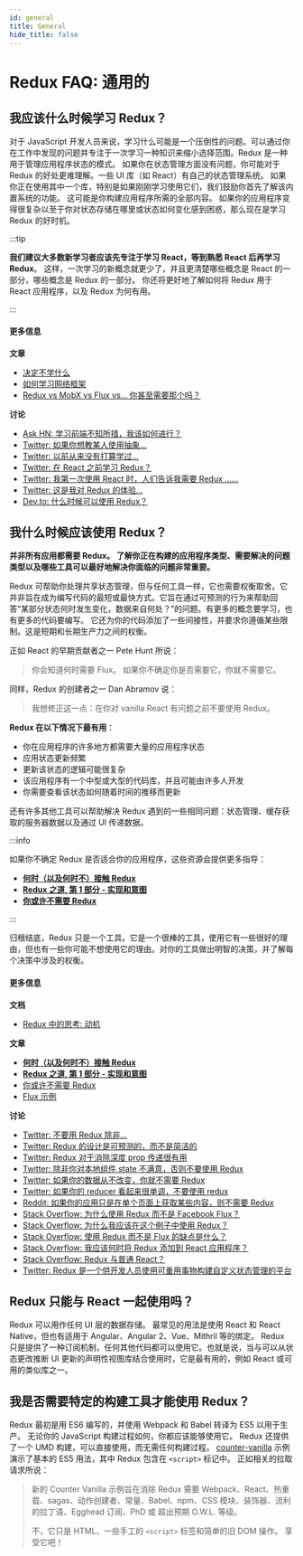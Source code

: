 ```yaml
---
id: general
title: General
hide_title: false
---
```


# Redux FAQ: 通用的

## 我应该什么时候学习 Redux？

对于 JavaScript 开发人员来说，学习什么可能是一个压倒性的问题。可以通过你在工作中发现的问题并专注于一次学习一种知识来缩小选择范围。Redux 是一种用于管理应用程序状态的模式。 如果你在状态管理方面没有问题，你可能对于 Redux 的好处更难理解。一些 UI 库（如 React）有自己的状态管理系统。 如果你正在使用其中一个库，特别是如果刚刚学习使用它们，我们鼓励你首先了解该内置系统的功能。 这可能是你构建应用程序所需的全部内容。 如果你的应用程序变得很复杂以至于你对状态存储在哪里或状态如何变化感到困惑，那么现在是学习 Redux 的好时机。

:::tip

**我们建议大多数新学习者应该先专注于学习 React，等到熟悉 React 后再学习 Redux**。 这样，一次学习的新概念就更少了，并且更清楚哪些概念是 React 的一部分，哪些概念是 Redux 的一部分。 你还将更好地了解如何将 Redux 用于 React 应用程序，以及 Redux 为何有用。

:::

#### 更多信息

**文章**

- [决定不学什么](https://gedd.ski/post/what-not-to-learn/)
- [如何学习网络框架](https://ux.shopify.com/how-to-learn-web-frameworks-9d447cb71e68)
- [Redux vs MobX vs Flux vs... 你甚至需要那个吗？](https://goshakkk.name/redux-vs-mobx-vs-flux-etoomanychoices/)

**讨论**

- [Ask HN: 学习前端不知所措，我该如何进行？](https://news.ycombinator.com/item?id=12882816)
- [Twitter: 如果你想教某人使用抽象...](https://twitter.com/acemarke/status/901329101088215044)
- [Twitter: 以前从来没有打算学过...](https://twitter.com/dan_abramov/status/739961787295117312)
- [Twitter: 在 React 之前学习 Redux？](https://twitter.com/dan_abramov/status/739962098030137344)
- [Twitter: 我第一次使用 React 时，人们告诉我需要 Redux ......](https://twitter.com/raquelxmoss/status/901576285020856320)
- [Twitter: 这是我对 Redux 的体验...](https://twitter.com/garetmckinley/status/901500556568645634)
- [Dev.to: 什么时候可以使用 Redux？](https://dev.to/dan_abramov/comment/1n2k)

## 我什么时候应该使用 Redux？

**并非所有应用都需要 Redux。 了解你正在构建的应用程序类型、需要解决的问题类型以及哪些工具可以最好地解决你面临的问题非常重要。**

Redux 可帮助你处理共享状态管理，但与任何工具一样，它也需要权衡取舍。它并非旨在成为编写代码的最短或最快方式。它旨在通过可预测的行为来帮助回答“某部分状态何时发生变化，数据来自何处？”的问题。有更多的概念要学习，也有更多的代码要编写。 它还为你的代码添加了一些间接性，并要求你遵循某些限制。这是短期和长期生产力之间的权衡。

正如 React 的早期贡献者之一 Pete Hunt 所说：

> 你会知道何时需要 Flux。 如果你不确定你是否需要它，你就不需要它。

同样，Redux 的创建者之一 Dan Abramov 说：

> 我想修正这一点：在你对 vanilla React 有问题之前不要使用 Redux。

**Redux 在以下情况下最有用**：

- 你在应用程序的许多地方都需要大量的应用程序状态
- 应用状态更新频繁
- 更新该状态的逻辑可能很复杂
- 该应用程序有一个中型或大型的代码库，并且可能由许多人开发
- 你需要查看该状态如何随着时间的推移而更新

还有许多其他工具可以帮助解决 Redux 遇到的一些相同问题：状态管理、缓存获取的服务器数据以及通过 UI 传递数据。

:::info

如果你不确定 Redux 是否适合你的应用程序，这些资源会提供更多指导：

- **[何时（以及何时不）接触 Redux](https://changelog.com/posts/when-and-when-not-to-reach-for-redux)**
- **[Redux 之道, 第 1 部分 - 实现和意图](https://blog.isquaredsoftware.com/2017/05/idiomatic-redux-tao-of-redux-part-1/)**
- **[你或许不需要 Redux](https://medium.com/@dan_abramov/you-might-not-need-redux-be46360cf367)**

:::

归根结底，Redux 只是一个工具。它是一个很棒的工具，使用它有一些很好的理由，但也有一些你可能不想使用它的理由。对你的工具做出明智的决策，并了解每个决策中涉及的权衡。

#### 更多信息

**文档**

- [Redux 中的思考: 动机](../understanding/thinking-in-redux/Motivation.md)

**文章**

- **[何时（以及何时不）接触 Redux](https://changelog.com/posts/when-and-when-not-to-reach-for-redux)**
- **[Redux 之道, 第 1 部分 - 实现和意图](https://blog.isquaredsoftware.com/2017/05/idiomatic-redux-tao-of-redux-part-1/)**
- [你或许不需要 Redux](https://medium.com/@dan_abramov/you-might-not-need-redux-be46360cf367)
- [Flux 示例](https://medium.com/swlh/the-case-for-flux-379b7d1982c6)

**讨论**

- [Twitter: 不要用 Redux 除非...](https://twitter.com/dan_abramov/status/699241546248536064)
- [Twitter: Redux 的设计是可预测的，而不是简洁的](https://twitter.com/dan_abramov/status/733742952657342464)
- [Twitter: Redux 对于消除深度 prop 传递很有用](https://twitter.com/dan_abramov/status/732912085840089088)
- [Twitter: 除非你对本地组件 state 不满意，否则不要使用 Redux](https://twitter.com/dan_abramov/status/725089243836588032)
- [Twitter: 如果你的数据从不改变，你就不需要 Redux](https://twitter.com/dan_abramov/status/737036433215610880)
- [Twitter: 如果你的 reducer 看起来很单调，不要使用 redux](https://twitter.com/dan_abramov/status/802564042648944642)
- [Reddit: 如果你的应用只是在单个页面上获取某些内容，则不需要 Redux](https://www.reddit.com/r/reactjs/comments/5exfea/feedback_on_my_first_redux_app/dagglqp/)
- [Stack Overflow: 为什么使用 Redux 而不是 Facebook Flux？](https://stackoverflow.com/questions/32461229/why-use-redux-over-facebook-flux)
- [Stack Overflow: 为什么我应该在这个例子中使用 Redux？](https://stackoverflow.com/questions/35675339/why-should-i-use-redux-in-this-example)
- [Stack Overflow: 使用 Redux 而不是 Flux 的缺点是什么？](https://stackoverflow.com/questions/32021763/what-could-be-the-downsides-of-using-redux-instead-of-flux)
- [Stack Overflow: 我应该何时将 Redux 添加到 React 应用程序？](https://stackoverflow.com/questions/36631761/when-should-i-add-redux-to-a-react-app)
- [Stack Overflow: Redux 与普通 React？](https://stackoverflow.com/questions/39260769/redux-vs-plain-react/39261546#39261546)
- [Twitter: Redux 是一个供开发人员使用可重用事物构建自定义状态管理的平台](https://twitter.com/acemarke/status/793862722253447168)

## Redux 只能与 React 一起使用吗？

Redux 可以用作任何 UI 层的数据存储。 最常见的用法是使用 React 和 React Native，但也有适用于 Angular、Angular 2、Vue、Mithril 等的绑定。 Redux 只是提供了一种订阅机制，任何其他代码都可以使用它。也就是说，当与可以从状态更改推断 UI 更新的声明性视图库结合使用时，它是最有用的，例如 React 或可用的类似库之一。

## 我是否需要特定的构建工具才能使用 Redux？

Redux 最初是用 ES6 编写的，并使用 Webpack 和 Babel 转译为 ES5 以用于生产。 无论你的 JavaScript 构建过程如何，你都应该能够使用它。 Redux 还提供了一个 UMD 构建，可以直接使用，而无需任何构建过程。 [counter-vanilla](https://github.com/reduxjs/redux/tree/master/examples/counter-vanilla) 示例演示了基本的 ES5 用法，其中 Redux 包含在 `<script>` 标记中。 正如相关的拉取请求所说：

> 新的 Counter Vanilla 示例旨在消除 Redux 需要 Webpack、React、热重载、sagas、动作创建者、常量、Babel、npm、CSS 模块、装饰器、流利的拉丁语、Egghead 订阅、PhD 或 超出预期 O.W.L. 等级。
>
> 不，它只是 HTML、一些手工的 `<script>` 标签和简单的旧 DOM 操作。 享受它吧！
